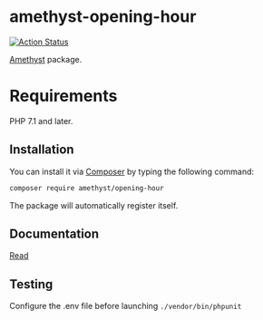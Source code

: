 # amethyst-opening-hour

[![Action Status](https://github.com/amethyst-php/opening-hour/workflows/test/badge.svg)](https://github.com/amethyst-php/opening-hour/actions)

[Amethyst](https://github.com/amethyst-php/amethyst) package.

# Requirements

PHP 7.1 and later.

## Installation

You can install it via [Composer](https://getcomposer.org/) by typing the following command:

```bash
composer require amethyst/opening-hour
```

The package will automatically register itself.

## Documentation

[Read](docs/index.md)

## Testing

Configure the .env file before launching `./vendor/bin/phpunit`
